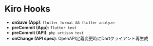 # Kiro Hooks

- **onSave (App)**: `flutter format && flutter analyze`
- **preCommit (App)**: `flutter test`
- **preCommit (API)**: `php artisan test`
- **onChange (API spec)**: OpenAPI定義変更時にDartクライアント再生成
